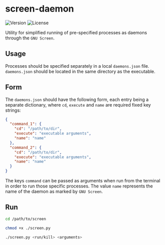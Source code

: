 # screen-daemon
![Version](https://img.shields.io/badge/version-v1.1-blue)
![License](https://img.shields.io/badge/license-GPLv3-orange)

Utility for simplified running of pre-specified processes as daemons through the `GNU Screen`.

## Usage
Processes should be specified separately in a local `daemons.json` file. `daemons.json` should be located in the same directory as the executable.

## Form
The `daemons.json` should have the following form, each entry being a separate dictionary, where `cd`, `execute` and `name` are required fixed key strings:
```json
{
  "command_1": {
    "cd": "/path/to/dir",
    "execute": "executable arguments",
    "name": "name"
  },
  "command_2": {
    "cd": "/path/to/dir",
    "execute": "executable arguments",
    "name": "name"
  }
}
```
The keys `command` can be passed as arguments when run from the terminal in order to run those specific processes. The value `name` represents the name of the daemon as marked by `GNU Screen`.

## Run
```sh
cd /path/to/screen

chmod +x ./screen.py

./screen.py <run/kill> <arguments>
```
